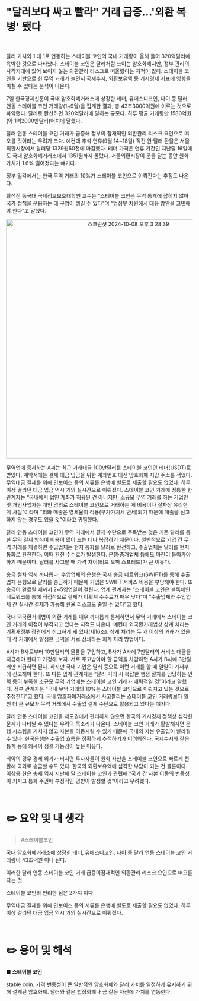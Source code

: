 # "달러보다 싸고 빨라" 거래 급증…'외환 복병' 됐다

</br>

달러 가치와 1 대 1로 연동하는 스테이블 코인의 국내 거래량이 올해 들어 320억달러에 육박한 것으로 나타났다. 스테이블 코인은 달러처럼 쓰이는 암호화폐지만, 정부 관리의 사각지대에 있어 보이지 않는 외환관리 리스크로 떠올랐다는 지적이 많다. 스테이블 코인을 기반으로 한 무역 거래가 늘면서 국제수지, 외환보유액 등 거시경제 지표에 영향을 미칠 수 있다는 분석이 나온다.

7일 한국경제신문이 국내 암호화폐거래소에 상장한 테더, 유에스디코인, 다이 등 달러 연동 스테이블 코인 거래량(1~9월)을 집계한 결과, 총 43조3000억원에 이르는 것으로 파악됐다. 달러로 환산하면 320억달러에 달하는 규모다. 하루 평균 거래량만 1580억원(약 1억2000만달러)어치에 달했다.

달러 연동 스테이블 코인 거래가 급증해 정부의 잠재적인 외환관리 리스크 요인으로 떠오를 것이라는 우려가 크다. 예컨대 추석 연휴(9월 14~18일) 직전 원·달러 환율은 서울외환시장에서 달러당 1329원60전에 마감했다. 테더 가격은 연휴 기간인 지난달 16일에도 국내 암호화폐거래소에서 1351원까지 올랐다. 서울외환시장이 문을 닫는 동안 원화 가치가 1.6% 떨어졌다는 얘기다.

정부 일각에서는 한국 무역 거래의 10%가 스테이블 코인으로 이뤄진다는 추정도 나온다.

황석진 동국대 국제정보보호대학원 교수는 “스테이블 코인은 무역 통계에 잡히지 않아 국가 정책을 운용하는 데 구멍이 생길 수 있다”며 “범정부 차원에서 대응 방안을 고민해야 한다”고 말했다.

<p align="center">
  <img width="644" alt="스크린샷 2024-10-08 오후 3 28 39" src="https://github.com/user-attachments/assets/51f5cfdf-8c89-448b-ad34-03411233e2df">
</p>


무역업에 종사하는 A씨는 최근 거래대금 100만달러를 스테이블 코인인 테더(USDT)로 받았다. 계약서에는 결제 대금 입금을 위한 계좌번호 대신 암호화폐 지갑 주소를 적었다. 무역대금 결제를 위해 인보이스 등의 서류를 은행에 별도로 제출할 필요도 없었다. 하루 이상 걸리던 대금 입금 역시 거의 실시간으로 이뤄졌다. 스테이블 코인 거래에 정통한 한 관계자는 “국내에서 법인 계좌가 허용된 건 아니지만, 소규모 무역 거래를 하는 기업인 및 개인사업자는 개인 명의로 스테이블 코인으로 거래하는 게 비용이나 절차상 유리한 게 사실”이라며 “외화 매출은 영세율이 적용(부가가치세 면세)되기 때문에 매출을 신고하지 않는 경우도 있을 것”이라고 귀띔했다.

달러 연동 스테이블 코인이 무역 거래에서 결제 수단으로 주목받는 것은 기존 달러를 통한 무역 결제 방식이 비용이 많이 드는 데다 복잡하기 때문이다. 일반적으로 기업 간 무역 거래를 체결하면 수입업체는 현지 통화를 달러로 환전하고, 수출업체는 달러를 현지 통화로 환전한다. 이때 환전 수수료가 발생한다. 은행·중개업체 등에도 마진이 돌아가야 하기 때문이다. 달러를 사고팔 때 가격 차이(비드 오퍼 스프레드)가 큰 이유다.

송금 절차 역시 까다롭다. 수입업체의 은행은 국제 송금 네트워크(SWIFT)를 통해 수출업체 은행으로 달러를 송금하기 때문에 기업은 SWIFT 서비스 비용을 부담해야 한다. 또 송금이 완료될 때까지 2~5영업일이 걸린다. 업계 관계자는 “스테이블 코인은 블록체인 네트워크를 통해 직접적으로 결제가 이뤄져 수수료가 매우 낮다”며 “수출업체와 수입업체 간 실시간 결제가 가능해 환율 리스크도 줄일 수 있다”고 했다.

국내 외국환거래법이 외환 거래를 매우 까다롭게 통제하면서 무역 거래에서 스테이블 코인 거래의 이점이 부각되고 있다는 지적도 나온다. 예컨대 외국환거래법상 상계 처리는 기획재정부 장관에게 신고하게 돼 있다(제16조). 상계 처리는 두 개 이상의 거래가 있을 때 각 거래에서 발생한 금액을 서로 상쇄하는 회계 처리 방법이다.

A사가 B사로부터 10만달러의 물품을 구입하고, B사가 A사에 7만달러의 서비스 대금을 지급해야 한다고 가정해 보자. 서로 주고받아야 할 금액을 차감하면 A사가 B사에 3만달러만 지급하면 된다. 하지만 국내 기업은 달러 등으로 이런 거래를 할 때 일일이 기재부에 신고해야 한다. 또 다른 업계 관계자는 “달러 거래 시 복잡한 행정 절차를 담당하는 인력 등이 부족한 소규모 무역 기업에는 스테이블 코인 거래가 매력적일 것”이라고 말했다. 정부 관계자는 “국내 무역 거래의 10%는 스테이블 코인으로 이뤄지고 있는 것으로 추정한다”고 했다. 국내 암호화폐거래소에서 사고팔리는 스테이블 코인 거래량보다 훨씬 더 큰 규모가 무역 거래에서 수출입 결제 수단으로 활용되고 있다는 얘기다.

달러 연동 스테이블 코인을 제도권에서 관리하지 않으면 한국의 거시경제 정책상 심각한 문제가 나타날 수 있다는 우려의 목소리가 나온다. 스테이블 코인 거래가 활발해지면 은행 시스템을 거치지 않고 자본을 이동시킬 수 있기 때문에 국내외 자본 유출입이 빨라질 수 있다. 한국은행은 수출입 흐름을 정확하게 추적하기가 어려워진다. 국제수지와 같은 통계 등에 왜곡이 생길 가능성이 높은 이유다.

최악의 경우 경제 위기가 터지면 투자자들이 원화 자산을 스테이블 코인으로 빠르게 전환해 국외로 송금할 수도 있다. 한국의 외환보유액에 심각한 부담이 되는 건 물론이다. 이창용 한은 총재 역시 지난해 말 스테이블 코인과 관련해 “국가 간 자본 이동의 변동성이 커지고 통화 주권에 부정적인 영향이 발생할 것”이라고 우려했다.





</br>

# ✏️ 요약 및 내 생각

> #스테이블코인



국내 암호화폐거래소에 상장한 테더, 유에스디코인, 다이 등 달러 연동 스테이블 코인 거래량이 43조억원 이나 된다. 

이러한 달러 연동 스테이블 코인 거래 급증이잠재적인 외환관리 리스크 요인으로 떠오른다는 것

스테이블 코인의 편리한 점은 2가지 이다 





무역대금 결제를 위해 인보이스 등의 서류를 은행에 별도로 제출할 필요도 없었다. 하루 이상 걸리던 대금 입금 역시 거의 실시간으로 이뤄졌다. 









</br>


# ✏️ 용어 및 해석

**■ 스테이블 코인**

stable coin. 가격 변동성이 큰 일반적인 암호화폐와 달리 가치를 일정하게 유지하기 위해 설계된 암호화폐. 달러와 같은 법정화폐나 금 같은 자산에 가치를 연동한다.
